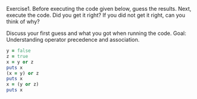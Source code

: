 Exercise1. Before executing the code given below, guess the results. Next, execute the code. Did you get it right? If you did not get it right, can you think of why?

Discuss your first guess and what you got when running the code.
Goal: Understanding operator precedence and association.

```ruby
y = false
z = true
x = y or z
puts x
(x = y) or z
puts x
x = (y or z)
puts x
```